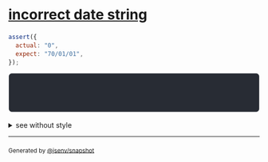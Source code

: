 # [incorrect date string](../../date.test.js#L88)

```js
assert({
  actual: "0",
  expect: "70/01/01",
});
```

![img](throw.svg)

<details>
  <summary>see without style</summary>

```console
AssertionError: actual and expect are different

actual: "0"
expect: "70/01/01"
```

</details>

---
<sub>
  Generated by <a href="https://github.com/jsenv/core/tree/main/packages/independent/snapshot">@jsenv/snapshot</a>
</sub>